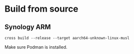 # Build from source

## Synology ARM

```
cross build --release --target aarch64-unknown-linux-musl
```

Make sure Podman is installed.
